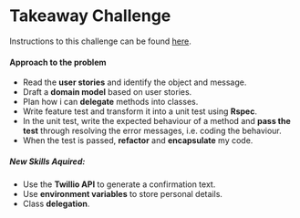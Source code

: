 Takeaway Challenge
==================
 Instructions to this challenge can be found [here](https://github.com/jesslns/takeaway-challenge/blob/master/README.md).

 #### Approach to the problem

 - Read the **user stories** and identify the object and message.
 - Draft a **domain model** based on user stories.
 - Plan how i can **delegate** methods into classes.
 - Write feature test and transform it into a unit test using **Rspec**.
 - In the unit test, write the expected behaviour of a method and **pass the test** through resolving the error messages, i.e. coding the behaviour.
 - When the test is passed, **refactor** and **encapsulate** my code.


 ##### New Skills Aquired:

 - Use the **Twillio API** to generate a confirmation text.
 - Use **environment variables** to store personal details.
 - Class **delegation**.
